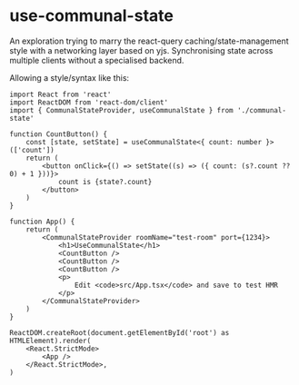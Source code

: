 # use-communal-state


An exploration trying to marry the react-query caching/state-management style with a networking layer based on yjs. Synchronising state across multiple clients without a specialised backend. 

Allowing a style/syntax like this:

```tsx
import React from 'react'
import ReactDOM from 'react-dom/client'
import { CommunalStateProvider, useCommunalState } from './communal-state'

function CountButton() {
    const [state, setState] = useCommunalState<{ count: number }>(['count'])
    return (
        <button onClick={() => setState((s) => ({ count: (s?.count ?? 0) + 1 }))}>
            count is {state?.count}
        </button>
    )
}

function App() {
    return (
        <CommunalStateProvider roomName="test-room" port={1234}>
            <h1>UseCommunalState</h1>
            <CountButton />
            <CountButton />
            <CountButton />
            <p>
                Edit <code>src/App.tsx</code> and save to test HMR
            </p>
        </CommunalStateProvider>
    )
}

ReactDOM.createRoot(document.getElementById('root') as HTMLElement).render(
    <React.StrictMode>
        <App />
    </React.StrictMode>,
)
```
